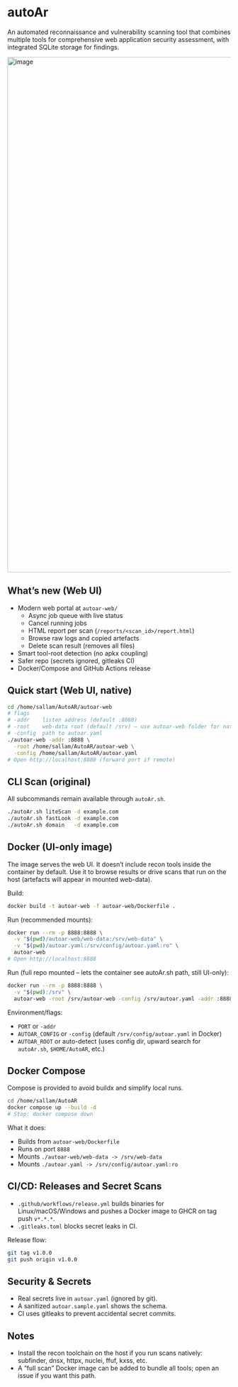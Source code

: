 # autoAr

An automated reconnaissance and vulnerability scanning tool that combines multiple tools for comprehensive web application security assessment, with integrated SQLite storage for findings.

<img width="1271" height="1162" alt="image" src="https://github.com/user-attachments/assets/0a08b273-07c2-42b0-ada4-ab15099af700" />


## What’s new (Web UI)
- Modern web portal at `autoar-web/`
  - Async job queue with live status
  - Cancel running jobs
  - HTML report per scan (`/reports/<scan_id>/report.html`)
  - Browse raw logs and copied artefacts
  - Delete scan result (removes all files)
- Smart tool-root detection (no apkx coupling)
- Safer repo (secrets ignored, gitleaks CI)
- Docker/Compose and GitHub Actions release

## Quick start (Web UI, native)
```bash
cd /home/sallam/AutoAR/autoar-web
# flags
# -addr    listen address (default :8888)
# -root    web-data root (default /srv) – use autoar-web folder for native
# -config  path to autoar.yaml
./autoar-web -addr :8888 \
  -root /home/sallam/AutoAR/autoar-web \
  -config /home/sallam/AutoAR/autoar.yaml
# Open http://localhost:8888 (forward port if remote)
```

## CLI Scan (original)
All subcommands remain available through `autoAr.sh`.

```bash
./autoAr.sh liteScan -d example.com
./autoAr.sh fastLook -d example.com
./autoAr.sh domain   -d example.com
```

## Docker (UI-only image)
The image serves the web UI. It doesn’t include recon tools inside the container by default. Use it to browse results or drive scans that run on the host (artefacts will appear in mounted web-data).

Build:
```bash
docker build -t autoar-web -f autoar-web/Dockerfile .
```
Run (recommended mounts):
```bash
docker run --rm -p 8888:8888 \
  -v "$(pwd)/autoar-web/web-data:/srv/web-data" \
  -v "$(pwd)/autoar.yaml:/srv/config/autoar.yaml:ro" \
  autoar-web
# Open http://localhost:8888
```
Run (full repo mounted – lets the container see autoAr.sh path, still UI-only):
```bash
docker run --rm -p 8888:8888 \
  -v "$(pwd):/srv" \
  autoar-web -root /srv/autoar-web -config /srv/autoar.yaml -addr :8888
```
Environment/flags:
- `PORT` or `-addr`
- `AUTOAR_CONFIG` or `-config` (default `/srv/config/autoar.yaml` in Docker)
- `AUTOAR_ROOT` or auto-detect (uses config dir, upward search for `autoAr.sh`, `$HOME/AutoAR`, etc.)

## Docker Compose
Compose is provided to avoid buildx and simplify local runs.
```bash
cd /home/sallam/AutoAR
docker compose up --build -d
# Stop: docker compose down
```
What it does:
- Builds from `autoar-web/Dockerfile`
- Runs on port `8888`
- Mounts `./autoar-web/web-data -> /srv/web-data`
- Mounts `./autoar.yaml -> /srv/config/autoar.yaml:ro`

## CI/CD: Releases and Secret Scans
- `.github/workflows/release.yml` builds binaries for Linux/macOS/Windows and pushes a Docker image to GHCR on tag push `v*.*.*`.
- `.gitleaks.toml` blocks secret leaks in CI.

Release flow:
```bash
git tag v1.0.0
git push origin v1.0.0
```

## Security & Secrets
- Real secrets live in `autoar.yaml` (ignored by git).
- A sanitized `autoar.sample.yaml` shows the schema.
- CI uses gitleaks to prevent accidental secret commits.

## Notes
- Install the recon toolchain on the host if you run scans natively: subfinder, dnsx, httpx, nuclei, ffuf, kxss, etc.
- A “full scan” Docker image can be added to bundle all tools; open an issue if you want this path. 
